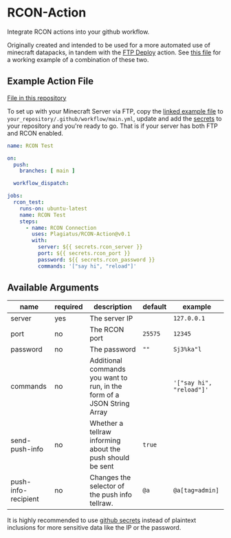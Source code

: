 # RCON-Action

Integrate RCON actions into your github workflow.

Originally created and intended to be used for a more automated use of minecraft datapacks, in tandem with the [FTP Deploy](https://github.com/marketplace/actions/ftp-deploy) action. See [this file](https://github.com/Plagiatus/YeggsMapjam2021/blob/main/.github/workflows/main.yml) for a working example of a combination of these two.

## Example Action File

[File in this repository](https://github.com/Plagiatus/RCON-Action/blob/main/.github/workflows/main.yml)

To set up with your Minecraft Server via FTP, copy the [linked example file](https://github.com/Plagiatus/YeggsMapjam2021/blob/main/.github/workflows/main.yml) to `your_repository/.github/workflow/main.yml`, update and add the [secrets](https://docs.github.com/en/actions/reference/encrypted-secrets) to your repository and you're ready to go. That is if your server has both FTP and RCON enabled.

```yml
name: RCON Test

on: 
  push:
    branches: [ main ]

  workflow_dispatch:

jobs:
  rcon_test:
    runs-on: ubuntu-latest
    name: RCON Test
    steps:
      - name: RCON Connection
        uses: Plagiatus/RCON-Action@v0.1
        with:
          server: ${{ secrets.rcon_server }}
          port: ${{ secrets.rcon_port }}
          password: ${{ secrets.rcon_password }}
          commands: '["say hi", "reload"]'
```

## Available Arguments

| name | required | description | default | example |
|-|-|-|-|-|
| server | yes | The server IP |  | `127.0.0.1` |
| port | no | The RCON port | `25575` | `12345` |
| password | no | The password | `""` | `Sj3%ka"l`  |
| commands | no | Additional commands you want to run, in the form of a JSON String Array |  | `'["say hi", "reload"]'` |
| send-push-info | no | Whether a tellraw informing about the push should be sent | `true` |  |
| push-info-recipient | no | Changes the selector of the push info tellraw. | `@a` | `@a[tag=admin]` |

It is highly recommended to use [github secrets](https://docs.github.com/en/actions/reference/encrypted-secrets) instead of plaintext inclusions for more sensitive data like the IP or the password.
